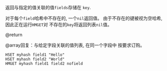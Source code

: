 返回与指定的值关联的值`fields`存储在
`key`.

对于每个`field`哈希中不存在的, 一个`nil`返回值。
由于不存在的键被视为空哈希, 因此正在运行`HMGET`对
不存在的`key`将返回列表`nil`值。

@return

@array回复：与给定字段关联的值列表, 在同一个字段中
按要求订购。

```cli
HSET myhash field1 "Hello"
HSET myhash field2 "World"
HMGET myhash field1 field2 nofield
```
